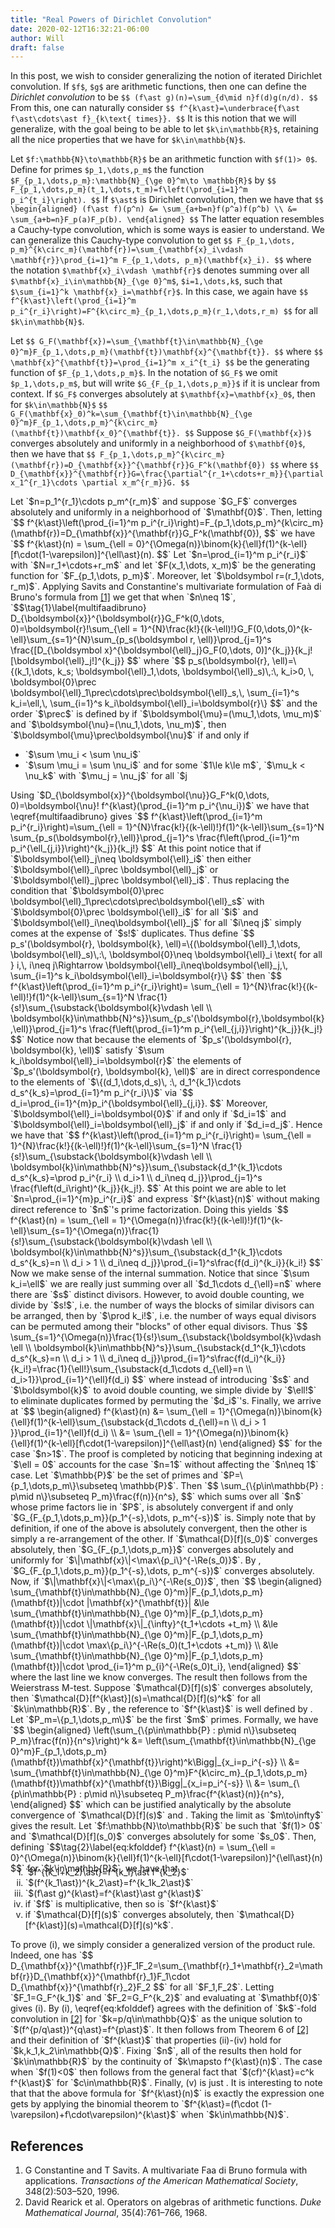 ```yaml
---
title: "Real Powers of Dirichlet Convolution"
date: 2020-02-12T16:32:21-06:00
author: Will
draft: false
---
```


In this post, we wish to consider generalizing the notion of iterated Dirichlet convolution. If `$f$`, `$g$` are arithmetic functions, then one can define the *Dirichlet convolution* to be
`$$
	(f\ast g)(n)=\sum_{d\mid n}f(d)g(n/d).
$$`
From this, one can naturally consider
`$$
	f^{k\ast}=\underbrace{f\ast f\ast\cdots\ast f}_{k\text{ times}}.
$$`
It is this notion that we will generalize, with the goal being to be able to let `$k\in\mathbb{R}$`, retaining all the nice properties that we have for `$k\in\mathbb{N}$`.

<!--more-->

Let `$f:\mathbb{N}\to\mathbb{R}$` be an arithmetic function with `$f(1)> 0$`. Define for primes `$p_1,\dots,p_m$` the function `$F_{p_1,\dots,p_m}:\mathbb{N}_{\ge 0}^m\to \mathbb{R}$` by
`$$
    F_{p_1,\dots,p_m}(t_1,\dots,t_m)=f\left(\prod_{i=1}^m p_i^{t_i}\right).
$$`
If `$\ast$` is Dirichlet convolution, then we have that
`$$
    \begin{aligned}
        (f\ast f)(p^n) &= \sum_{a+b=n}f(p^a)f(p^b) \\
        &= \sum_{a+b=n}F_p(a)F_p(b).
    \end{aligned}
$$`
The latter equation resembles a Cauchy-type convolution, which is some ways is easier to understand. We can generalize this Cauchy-type convolution to get
`$$
    F_{p_1,\dots, p_m}^{k\circ_m}(\mathbf{r})=\sum_{\mathbf{x}_i\vdash \mathbf{r}}\prod_{i=1}^m F_{p_1,\dots, p_m}(\mathbf{x}_i).
$$`
where the notation `$\mathbf{x}_i\vdash \mathbf{r}$` denotes summing over all `$\mathbf{x}_i\in\mathbb{N}_{\ge 0}^m$`, `$i=1,\dots,k$`, such that `$\sum_{i=1}^k \mathbf{x}_i=\mathbf{r}$`. In this case, we again have
`$$
    f^{k\ast}\left(\prod_{i=1}^m p_i^{r_i}\right)=F^{k\circ_m}_{p_1,\dots,p_m}(r_1,\dots,r_m)
$$`
for all `$k\in\mathbb{N}$`.

Let
`$$
    G_F(\mathbf{x})=\sum_{\mathbf{t}\in\mathbb{N}_{\ge 0}^m}F_{p_1,\dots,p_m}(\mathbf{t})\mathbf{x}^{\mathbf{t}}.
$$`
where
`$$
    \mathbf{x}^{\mathbf{t}}=\prod_{i=1}^m x_i^{t_i}
$$`
be the generating function of `$F_{p_1,\dots,p_m}$`. In the notation of `$G_F$` we omit `$p_1,\dots,p_m$`, but will write `$G_{F_{p_1,\dots,p_m}}$` if it is unclear from context. If `$G_F$` converges absolutely at `$\mathbf{x}=\mathbf{x}_0$`, then for `$k\in\mathbb{N}$`
`$$
    G_F(\mathbf{x}_0)^k=\sum_{\mathbf{t}\in\mathbb{N}_{\ge 0}^m}F_{p_1,\dots,p_m}^{k\circ_m}(\mathbf{t})\mathbf{x_0}^{\mathbf{t}}.
$$`
Suppose `$G_F(\mathbf{x})$` converges absolutely and uniformly in a neighborhood of `$\mathbf{0}$`, then we have that
`$$
    F_{p_1,\dots,p_m}^{k\circ_m}(\mathbf{r})=D_{\mathbf{x}}^{\mathbf{r}}G_F^k(\mathbf{0})
$$`
where
`$$
    D_{\mathbf{x}}^{\mathbf{r}}G=\frac{\partial^{r_1+\cdots+r_m}}{\partial x_1^{r_1}\cdots \partial x_m^{r_m}}G.
$$`

<span class="proposition" id="prop:realkdef">
    Let `$n=p_1^{r_1}\cdots p_m^{r_m}$` and suppose `$G_F$` converges absolutely and uniformly in a neighborhood of `$\mathbf{0}$`. Then, letting
    `$$
        f^{k\ast}\left(\prod_{i=1}^m p_i^{r_i}\right)=F_{p_1,\dots,p_m}^{k\circ_m}(\mathbf{r})=D_{\mathbf{x}}^{\mathbf{r}}G_F^k(\mathbf{0}),
    $$`
    we have
    `$$
        f^{k\ast}(n) = \sum_{\ell = 0}^{\Omega(n)}\binom{k}{\ell}f(1)^{k-\ell}[f\cdot(1-\varepsilon)]^{\ell\ast}(n).
    $$`
</span>
<span class="proof">
    Let `$n=\prod_{i=1}^m p_i^{r_i}$` with `$N=r_1+\cdots+r_m$` and let `$F(x_1,\dots, x_m)$` be the generating function for `$F_{p_1,\dots, p_m}$`. Moreover, let `$\boldsymbol r=(r_1,\dots, r_m)$`. Applying Savits and Constantine's multivariate formulation of Faà di Bruno's formula from <a href="#constantine">[1]</a> we get that when `$n\neq 1$`,
    `$$\tag{1}\label{multifaadibruno}
        D_{\boldsymbol{x}}^{\boldsymbol{r}}G_F^k(0,\dots, 0)=\boldsymbol{r}!\sum_{\ell = 1}^{N}\frac{k!}{(k-\ell)!}G_F(0,\dots,0)^{k-\ell}\sum_{s=1}^{N}\sum_{p_s(\boldsymbol r, \ell)}\prod_{j=1}^s \frac{[D_{\boldsymbol x}^{\boldsymbol{\ell}_j}G_F(0,\dots, 0)]^{k_j}}{k_j![\boldsymbol{\ell}_j!]^{k_j}}
    $$`
    where
    `$$
        p_s(\boldsymbol{r}, \ell)=\{(k_1,\dots, k_s; \boldsymbol{\ell}_1,\dots, \boldsymbol{\ell}_s)\,:\, k_i>0, \, \boldsymbol{0}\prec \boldsymbol{\ell}_1\prec\cdots\prec\boldsymbol{\ell}_s,\, \sum_{i=1}^s k_i=\ell,\, \sum_{i=1}^s k_i\boldsymbol{\ell}_i=\boldsymbol{r}\}
    $$`
    and the order `$\prec$` is defined by if `$\boldsymbol{\mu}=(\mu_1,\dots, \mu_m)$` and `$\boldsymbol{\nu}=(\nu_1,\dots, \nu_m)$`, then `$\boldsymbol{\mu}\prec\boldsymbol{\nu}$` if and only if
	<ul>
	<li> `$\sum \mu_i < \sum \nu_i$` </li>
    <li> `$\sum \mu_i = \sum \nu_i$` and for some `$1\le k\le m$`, `$\mu_k < \nu_k$` with `$\mu_j = \nu_j$` for all `$j<k$`.</li>
	</ul>
    Using `$D_{\boldsymbol{x}}^{\boldsymbol{\nu}}G_F^k(0,\dots, 0)=\boldsymbol{\nu}! f^{k\ast}(\prod_{i=1}^m p_i^{\nu_i})$` we have that \eqref{multifaadibruno} gives
    `$$
        f^{k\ast}\left(\prod_{i=1}^m p_i^{r_i}\right)=\sum_{\ell = 1}^{N}\frac{k!}{(k-\ell)!}f(1)^{k-\ell}\sum_{s=1}^N \sum_{p_s(\boldsymbol{r},\ell)}\prod_{j=1}^s \frac{f\left(\prod_{i=1}^m p_i^{\ell_{j,i}}\right)^{k_j}}{k_j!}
    $$`
    At this point notice that if `$\boldsymbol{\ell}_j\neq \boldsymbol{\ell}_i$` then either `$\boldsymbol{\ell}_i\prec \boldsymbol{\ell}_j$` or `$\boldsymbol{\ell}_j\prec \boldsymbol{\ell}_i$`. Thus replacing the condition that `$\boldsymbol{0}\prec \boldsymbol{\ell}_1\prec\cdots\prec\boldsymbol{\ell}_s$` with `$\boldsymbol{0}\prec \boldsymbol{\ell}_i$` for all `$i$` and `$\boldsymbol{\ell}_i\neq\boldsymbol{\ell}_j$` for all `$i\neq j$` simply comes at the expense of `$s!$` duplicates. Thus define
    `$$
        p_s'(\boldsymbol{r}, \boldsymbol{k}, \ell)=\{(\boldsymbol{\ell}_1,\dots, \boldsymbol{\ell}_s)\,:\, \boldsymbol{0}\neq \boldsymbol{\ell}_i \text{ for all } i,\, i\neq j\Rightarrow \boldsymbol{\ell}_i\neq\boldsymbol{\ell}_j,\, \sum_{i=1}^s k_i\boldsymbol{\ell}_i=\boldsymbol{r}\}
    $$`
    then
    `$$
        f^{k\ast}\left(\prod_{i=1}^m p_i^{r_i}\right)= \sum_{\ell = 1}^{N}\frac{k!}{(k-\ell)!}f(1)^{k-\ell}\sum_{s=1}^N \frac{1}{s!}\sum_{\substack{\boldsymbol{k}\vdash \ell \\ \boldsymbol{k}\in\mathbb{N}^s}}\sum_{p_s'(\boldsymbol{r},\boldsymbol{k},\ell)}\prod_{j=1}^s \frac{f\left(\prod_{i=1}^m p_i^{\ell_{j,i}}\right)^{k_j}}{k_j!}
    $$`
    Notice now that because the elements of `$p_s'(\boldsymbol{r}, \boldsymbol{k}, \ell)$` satisfy `$\sum k_i\boldsymbol{\ell}_i=\boldsymbol{r}$` the elements of `$p_s'(\boldsymbol{r}, \boldsymbol{k}, \ell)$` are in direct correspondence to the elements of `$\{(d_1,\dots,d_s)\, :\, d_1^{k_1}\cdots d_s^{k_s}=\prod_{i=1}^m p_i^{r_i}\}$` via
    `$$
        d_i=\prod_{i=1}^{m}p_i^{\boldsymbol{\ell}_{j,i}}.
    $$`
    Moreover, `$\boldsymbol{\ell}_i=\boldsymbol{0}$` if and only if `$d_i=1$` and `$\boldsymbol{\ell}_i=\boldsymbol{\ell}_j$` if and only if `$d_i=d_j$`. Hence we have that
    `$$
        f^{k\ast}\left(\prod_{i=1}^m p_i^{r_i}\right)= \sum_{\ell = 1}^{N}\frac{k!}{(k-\ell)!}f(1)^{k-\ell}\sum_{s=1}^N \frac{1}{s!}\sum_{\substack{\boldsymbol{k}\vdash \ell \\ \boldsymbol{k}\in\mathbb{N}^s}}\sum_{\substack{d_1^{k_1}\cdots d_s^{k_s}=\prod p_i^{r_i} \\ d_i>1 \\ d_i\neq d_j}}\prod_{j=1}^s \frac{f\left(d_i\right)^{k_j}}{k_j!}.
    $$`
    At this point we are able to let `$n=\prod_{i=1}^{m}p_i^{r_i}$` and express `$f^{k\ast}(n)$` without making direct reference to `$n$`'s prime factorization. Doing this yields
    `$$
        f^{k\ast}(n) = \sum_{\ell = 1}^{\Omega(n)}\frac{k!}{(k-\ell)!}f(1)^{k-\ell}\sum_{s=1}^{\Omega(n)}\frac{1}{s!}\sum_{\substack{\boldsymbol{k}\vdash \ell \\ \boldsymbol{k}\in\mathbb{N}^s}}\sum_{\substack{d_1^{k_1}\cdots d_s^{k_s}=n \\ d_i > 1 \\ d_i\neq d_j}}\prod_{i=1}^s\frac{f(d_i)^{k_i}}{k_i!}
    $$`
    Now we make sense of the internal summation. Notice that since `$\sum k_i=\ell$` we are really just summing over all `$d_1\cdots d_{\ell}=n$` where there are `$s$` distinct divisors. However, to avoid double counting, we divide by `$s!$`, i.e. the number of ways the blocks of similar divisors can be arranged, then by `$\prod k_i!$`, i.e. the number of ways equal divisors can be permuted among their "blocks" of other equal divisors. Thus
    `$$
        \sum_{s=1}^{\Omega(n)}\frac{1}{s!}\sum_{\substack{\boldsymbol{k}\vdash \ell \\ \boldsymbol{k}\in\mathbb{N}^s}}\sum_{\substack{d_1^{k_1}\cdots d_s^{k_s}=n \\ d_i > 1 \\ d_i\neq d_j}}\prod_{i=1}^s\frac{f(d_i)^{k_i}}{k_i!}=\frac{1}{\ell!}\sum_{\substack{d_1\cdots d_{\ell}=n \\ d_i>1}}\prod_{i=1}^{\ell}f(d_i)
    $$`
    where instead of introducing `$s$` and `$\boldsymbol{k}$` to avoid double counting, we simple divide by `$\ell!$` to eliminate duplicates formed by permuting the `$d_i$`'s. Finally, we arrive at
    `$$
        \begin{aligned}
            f^{k\ast}(n) &= \sum_{\ell = 1}^{\Omega(n)}\binom{k}{\ell}f(1)^{k-\ell}\sum_{\substack{d_1\cdots d_{\ell}=n \\ d_i > 1 }}\prod_{i=1}^{\ell}f(d_i) \\
            &= \sum_{\ell = 1}^{\Omega(n)}\binom{k}{\ell}f(1)^{k-\ell}[f\cdot(1-\varepsilon)]^{\ell\ast}(n)
        \end{aligned}
    $$`
    for the case `$n>1$`. The proof is completed by noticing that beginning indexing at `$\ell = 0$` accounts for the case `$n=1$` without affecting the `$n\neq 1$` case.
</span>

<span class="lemma" id="lemma:absoluteconvergenceequiv">
    Let `$\mathbb{P}$` be the set of primes and `$P=\{p_1,\dots,p_m\}\subseteq \mathbb{P}$`. Then
    `$$
        \sum_{\{p\in\mathbb{P} : p\mid n\}\subseteq P_m}\frac{f(n)}{n^s},
    $$`
    which sums over all `$n$` whose prime factors lie in `$P$`, is absolutely convergent if and only `$G_{F_{p_1,\dots,p_m}}(p_1^{-s},\dots, p_m^{-s})$` is.
</span>
<span class="proof">
    Simply note that by definition, if one of the above is absolutely convergent, then the other is simply a re-arrangement of the other.
</span>

<span class="lemma" id="lemma:absuniformconv">
    If `$\mathcal{D}[f](s_0)$` converges absolutely, then `$G_{F_{p_1,\dots,p_m}}$` converges absolutely and uniformly for `$\|\mathbf{x}\|<\max\{p_i\}^{-\Re(s_0)}$`.
</span>
<span class="proof">
    By <eq-ref refid="lemma:absoluteconvergenceequiv"></eq-ref>, `$G_{F_{p_1,\dots,p_m}}(p_1^{-s},\dots, p_m^{-s})$` converges absolutely. Now, if `$\|\mathbf{x}\|<\max\{p_i\}^{-\Re(s_0)}$`, then
    `$$
        \begin{aligned}
            \sum_{\mathbf{t}\in\mathbb{N}_{\ge 0}^m}|F_{p_1,\dots,p_m}(\mathbf{t})|\cdot |\mathbf{x}^{\mathbf{t}}| &\le  \sum_{\mathbf{t}\in\mathbb{N}_{\ge 0}^m}|F_{p_1,\dots,p_m}(\mathbf{t})|\cdot \|\mathbf{x}\|_{\infty}^{t_1+\cdots +t_m} \\
            &\le \sum_{\mathbf{t}\in\mathbb{N}_{\ge 0}^m}|F_{p_1,\dots,p_m}(\mathbf{t})|\cdot \max\{p_i\}^{-\Re(s_0)(t_1+\cdots +t_m)} \\
            &\le \sum_{\mathbf{t}\in\mathbb{N}_{\ge 0}^m}|F_{p_1,\dots,p_m}(\mathbf{t})|\cdot \prod_{i=1}^m p_{i}^{-\Re(s_0)t_i},
        \end{aligned}
    $$`
    where the last line we know converges. The result then follows from the Weierstrass M-test.
</span>

<span class="proposition" id="prop:dirichletseries">
    Suppose `$\mathcal{D}[f](s)$` converges absolutely, then `$\mathcal{D}[f^{k\ast}](s)=\mathcal{D}[f](s)^k$` for all `$k\in\mathbb{R}$`.
</span>
<span class="proof">
    By <eq-ref refid="lemma:absuniformconv"></eq-ref>, the reference to `$f^{k\ast}$` is well defined by <eq-ref refid="prop:realkdef"></eq-ref>. Let `$P_m=\{p_1,\dots,p_m\}$` be the first `$m$` primes. Formally, we have
    `$$
        \begin{aligned}
            \left(\sum_{\{p\in\mathbb{P} : p\mid n\}\subseteq P_m}\frac{f(n)}{n^s}\right)^k &= \left(\sum_{\mathbf{t}\in\mathbb{N}_{\ge 0}^m}F_{p_1,\dots,p_m}(\mathbf{t})\mathbf{x}^{\mathbf{t}}\right)^k\Bigg|_{x_i=p_i^{-s}} \\
            &= \sum_{\mathbf{t}\in\mathbb{N}_{\ge 0}^m}F^{k\circ_m}_{p_1,\dots,p_m}(\mathbf{t})\mathbf{x}^{\mathbf{t}}\Bigg|_{x_i=p_i^{-s}} \\
            &= \sum_{\{p\in\mathbb{P} : p\mid n\}\subseteq P_m}\frac{f^{k\ast}(n)}{n^s},
        \end{aligned}
    $$`
    which can be justified analytically by the absolute convergence of `$\mathcal{D}[f](s)$` and <eq-ref refid="lemma:absoluteconvergenceequiv"></eq-ref>. Taking the limit as `$m\to\infty$` gives the result.
</span>

<span class="theorem" id="thm:maintheorem">
    Let `$f:\mathbb{N}\to\mathbb{R}$` be such that `$f(1)> 0$` and `$\mathcal{D}[f](s_0)$` converges absolutely for some `$s_0$`. Then, defining
    `$$\tag{2}\label{eq:kfolddef}
        f^{k\ast}(n) = \sum_{\ell = 0}^{\Omega(n)}\binom{k}{\ell}f(1)^{k-\ell}[f\cdot(1-\varepsilon)]^{\ell\ast}(n)
    $$`
    for `$k\in\mathbb{R}$`, we have that
</span>
<div class="math-env" style="margin-top:-25px">
	<ol type="i">
	<li>`$f^{(k_1+k_2)\ast}=f^{k_1}\ast f^{k_2}$`</li>
	<li>`$(f^{k_1\ast})^{k_2\ast}=f^{k_1k_2\ast}$`</li>
	<li>`$(f\ast g)^{k\ast}=f^{k\ast}\ast g^{k\ast}$`</li>
	<li>if `$f$` is multiplicative, then so is `$f^{k\ast}$`</li>
	<li>if `$\mathcal{D}[f](s)$` converges absolutely, then `$\mathcal{D}[f^{k\ast}](s)=\mathcal{D}[f](s)^k$`.</li>
	</ol>
</div>
<span class="proof">
    To prove (i), we simply consider a generalized version of the product rule. Indeed, one has
    `$$
        D_{\mathbf{x}}^{\mathbf{r}}F_1F_2=\sum_{\mathbf{r}_1+\mathbf{r}_2=\mathbf{r}}D_{\mathbf{x}}^{\mathbf{r}_1}F_1\cdot D_{\mathbf{x}}^{\mathbf{r}_2}F_2
    $$`
    for all `$F_1,F_2$`. Letting `$F_1=G_F^{k_1}$` and `$F_2=G_F^{k_2}$` and evaluating at `$\mathbf{0}$` gives (i).
    By (i), \eqref{eq:kfolddef} agrees with the definition of `$k$`-fold convolution in <a href="#rearick">[2]</a> for `$k=p/q\in\mathbb{Q}$` as the unique solution to `$(f^{p/q\ast})^{q\ast}=f^{p\ast}$`. It then follows from Theorem 6 of <a href="#rearick">[2]</a> and their definition of `$f^{k\ast}$` that properties (ii)-(iv) hold for `$k,k_1,k_2\in\mathbb{Q}$`. Fixing `$n$`, all of the results then hold for `$k\in\mathbb{R}$` by the continuity of `$k\mapsto f^{k\ast}(n)$`. The case when `$f(1)<0$` then follows from the general fact that `$(cf)^{k\ast}=c^k f^{k\ast}$` for `$c\in\mathbb{R}$`.
    Finally, (v) is just <eq-ref refid="prop:dirichletseries"></eq-ref>.
</span>

<span class="remark">
    It is interesting to note that that the above formula for `$f^{k\ast}(n)$` is exactly the expression one gets by applying the binomial theorem to `$f^{k\ast}=(f\cdot (1-\varepsilon)+f\cdot\varepsilon)^{k\ast}$` when `$k\in\mathbb{N}$`.
</span>

## References
<ol class="bibliography">
<li id="constantine">G Constantine and T Savits. A multivariate Faa di Bruno formula with applications. <i>Transactions  of the American Mathematical Society</i>, 348(2):503–520, 1996.</li>
<li id="rearick">David Rearick et al.  Operators on algebras of arithmetic functions. <i>Duke  Mathematical  Journal</i>, 35(4):761–766, 1968.</li>
</ol>
